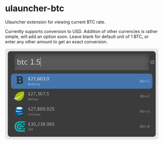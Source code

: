 # ulauncher-btc
Ulauncher extension for viewing current BTC rate.

Currently supports conversion to USD. Addition of other currencies is rather simple, will add an option soon. Leave blank for default unit of 1 BTC, or enter any other amount to get an exact conversion.

![ulauncher-btc extension screenshot](screenshot.png)
